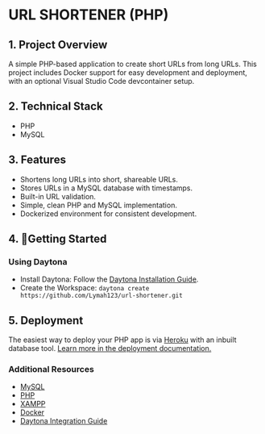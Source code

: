 
# URL SHORTENER (PHP)

 ## 1. Project Overview
    
A simple PHP-based application to create short URLs from long URLs. This project includes Docker support for easy development and deployment, with an optional Visual Studio Code devcontainer setup.

## 2. Technical Stack

- PHP
- MySQL

## 3. Features

- Shortens long URLs into short, shareable URLs.
- Stores URLs in a MySQL database with timestamps.
- Built-in URL validation.
- Simple, clean PHP and MySQL implementation.
- Dockerized environment for consistent development.

## 4. 🚀Getting Started

### Using Daytona

- Install Daytona: Follow the  [Daytona Installation Guide]([url](https://www.daytona.io/docs/installation/installation/)).
- Create the Workspace:
  `daytona create https://github.com/Lymah123/url-shortener.git`

## 5. Deployment

The easiest way to deploy your PHP app is via [Heroku]([url](https://www.heroku.com/)) with an inbuilt database tool. [Learn more in the deployment documentation.]([url](https://devcenter.heroku.com/))


### Additional Resources

- [MySQL ]([url](https://www.mysql.com/))
- [PHP]([url](https://www.php.net/))
- [XAMPP]([url](https://www.apachefriends.org/))
- [Docker ]([url](https://www.docker.com/))
- [Daytona Integration Guide]([url](https://dev.to/mayank_mohapatra/integrate-daytona-and-let-the-magic-begin-38hg))

